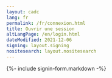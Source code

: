 ```yaml
---
layout: cadc
lang: fr
permalink: /fr/connexion.html
title: Ouvrir une session
altLangPage: /en/login.html
dateModified: 2021-12-06
signing: layout.signing
nositesearch: layout.nositesearch
---
```


{%- include signin-form.markdown -%}
